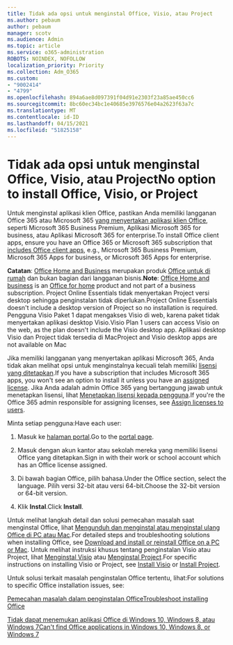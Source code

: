 ```yaml
---
title: Tidak ada opsi untuk menginstal Office, Visio, atau Project
ms.author: pebaum
author: pebaum
manager: scotv
ms.audience: Admin
ms.topic: article
ms.service: o365-administration
ROBOTS: NOINDEX, NOFOLLOW
localization_priority: Priority
ms.collection: Adm_O365
ms.custom:
- "9002414"
- "4799"
ms.openlocfilehash: 894a6ae8d097391f04d91e2303f23a85ae450cc6
ms.sourcegitcommit: 8bc60ec34bc1e40685e3976576e04a2623f63a7c
ms.translationtype: MT
ms.contentlocale: id-ID
ms.lasthandoff: 04/15/2021
ms.locfileid: "51825158"
---
```

# <a name="no-option-to-install-office-visio-or-project"></a><span data-ttu-id="c4fde-102">Tidak ada opsi untuk menginstal Office, Visio, atau Project</span><span class="sxs-lookup"><span data-stu-id="c4fde-102">No option to install Office, Visio, or Project</span></span>

<span data-ttu-id="c4fde-103">Untuk menginstal aplikasi klien Office, pastikan Anda memiliki langganan Office 365 atau Microsoft 365 [yang menyertakan aplikasi klien Office](https://support.office.com/article/office-for-home-and-office-for-business-plans-28cbc8cf-1332-4f04-9123-9b660abb629e), seperti Microsoft 365 Business Premium, Aplikasi Microsoft 365 for business, atau Aplikasi Microsoft 365 for enterprise.</span><span class="sxs-lookup"><span data-stu-id="c4fde-103">To install Office client apps, ensure you have an Office 365 or Microsoft 365 subscription that [includes Office client apps](https://support.office.com/article/office-for-home-and-office-for-business-plans-28cbc8cf-1332-4f04-9123-9b660abb629e), e.g., Microsoft 365 Business Premium, Microsoft 365 Apps for business, or Microsoft 365 Apps for enterprise.</span></span>

<span data-ttu-id="c4fde-104">**Catatan**: [Office Home and Business](https://support.microsoft.com/office/office-for-home-and-office-for-business-plans-28cbc8cf-1332-4f04-9123-9b660abb629e) merupakan produk [Office untuk di rumah](https://support.office.com/article/28cbc8cf-1332-4f04-9123-9b660abb629e?wt.mc_id=Alchemy_ClientDIA) dan bukan bagian dari langganan bisnis.</span><span class="sxs-lookup"><span data-stu-id="c4fde-104">**Note**: [Office Home and business](https://support.microsoft.com/office/office-for-home-and-office-for-business-plans-28cbc8cf-1332-4f04-9123-9b660abb629e) is an [Office for home](https://support.office.com/article/28cbc8cf-1332-4f04-9123-9b660abb629e?wt.mc_id=Alchemy_ClientDIA) product and not part of a business subscription.</span></span> <span data-ttu-id="c4fde-105">Project Online Essentials tidak menyertakan Project versi desktop sehingga penginstalan tidak diperlukan.</span><span class="sxs-lookup"><span data-stu-id="c4fde-105">Project Online Essentials doesn't include a desktop version of Project so no installation is required.</span></span> <span data-ttu-id="c4fde-106">Pengguna Visio Paket 1 dapat mengakses Visio di web, karena paket tidak menyertakan aplikasi desktop Visio.</span><span class="sxs-lookup"><span data-stu-id="c4fde-106">Visio Plan 1 users can access Visio on the web, as the plan doesn't include the Visio desktop app.</span></span> <span data-ttu-id="c4fde-107">Aplikasi desktop Visio dan Project tidak tersedia di Mac</span><span class="sxs-lookup"><span data-stu-id="c4fde-107">Project and Visio desktop apps are not available on Mac</span></span>

<span data-ttu-id="c4fde-108">Jika memiliki langganan yang menyertakan aplikasi Microsoft 365, Anda tidak akan melihat opsi untuk menginstalnya kecuali telah memiliki [lisensi yang ditetapkan](https://support.office.com/article/what-office-365-business-product-or-license-do-i-have-f8ab5e25-bf3f-4a47-b264-174b1ee925fd?wt.mc_id=scl_installoffice_home).</span><span class="sxs-lookup"><span data-stu-id="c4fde-108">If you have a subscription that includes Microsoft 365 apps, you won't see an option to install it unless you have an [assigned license](https://support.office.com/article/what-office-365-business-product-or-license-do-i-have-f8ab5e25-bf3f-4a47-b264-174b1ee925fd?wt.mc_id=scl_installoffice_home).</span></span> <span data-ttu-id="c4fde-109">Jika Anda adalah admin Office 365 yang bertanggung jawab untuk menetapkan lisensi, lihat [Menetapkan lisensi kepada pengguna](https://support.office.com/article/assign-licenses-to-users-in-office-365-for-business-997596b5-4173-4627-b915-36abac6786dc?wt.mc_id=scl_installoffice_home).</span><span class="sxs-lookup"><span data-stu-id="c4fde-109">If you're the Office 365 admin responsible for assigning licenses, see [Assign licenses to users](https://support.office.com/article/assign-licenses-to-users-in-office-365-for-business-997596b5-4173-4627-b915-36abac6786dc?wt.mc_id=scl_installoffice_home).</span></span>


<span data-ttu-id="c4fde-110">Minta setiap pengguna:</span><span class="sxs-lookup"><span data-stu-id="c4fde-110">Have each user:</span></span>

1. <span data-ttu-id="c4fde-111">Masuk ke [halaman portal](https://portal.office.com/OLS/MySoftware.aspx).</span><span class="sxs-lookup"><span data-stu-id="c4fde-111">Go to the [portal page](https://portal.office.com/OLS/MySoftware.aspx).</span></span>

2. <span data-ttu-id="c4fde-112">Masuk dengan akun kantor atau sekolah mereka yang memiliki lisensi Office yang ditetapkan.</span><span class="sxs-lookup"><span data-stu-id="c4fde-112">Sign in with their work or school account which has an Office license assigned.</span></span>

3. <span data-ttu-id="c4fde-113">Di bawah bagian Office, pilih bahasa.</span><span class="sxs-lookup"><span data-stu-id="c4fde-113">Under the Office section, select the language.</span></span> <span data-ttu-id="c4fde-114">Pilih versi 32-bit atau versi 64-bit.</span><span class="sxs-lookup"><span data-stu-id="c4fde-114">Choose the 32-bit version or 64-bit version.</span></span>

4. <span data-ttu-id="c4fde-115">Klik **Instal**.</span><span class="sxs-lookup"><span data-stu-id="c4fde-115">Click **Install**.</span></span>

<span data-ttu-id="c4fde-116">Untuk melihat langkah detail dan solusi pemecahan masalah saat menginstal Office, lihat [Mengunduh dan menginstal atau menginstal ulang Office di PC atau Mac](https://support.office.com/article/4414eaaf-0478-48be-9c42-23adc4716658?wt.mc_id=Alchemy_ClientDIA).</span><span class="sxs-lookup"><span data-stu-id="c4fde-116">For detailed steps and troubleshooting solutions when installing Office, see [Download and install or reinstall Office on a PC or Mac](https://support.office.com/article/4414eaaf-0478-48be-9c42-23adc4716658?wt.mc_id=Alchemy_ClientDIA).</span></span> <span data-ttu-id="c4fde-117">Untuk melihat instruksi khusus tentang penginstalan Visio atau Project, lihat [Menginstal Visio](https://support.office.com/article/f98f21e3-aa02-4827-9167-ddab5b025710) atau [Menginstal Project](https://support.office.com/article/7059249b-d9fe-4d61-ab96-5c5bf435f281).</span><span class="sxs-lookup"><span data-stu-id="c4fde-117">For specific instructions on installing Visio or Project, see [Install Visio](https://support.office.com/article/f98f21e3-aa02-4827-9167-ddab5b025710) or [Install Project](https://support.office.com/article/7059249b-d9fe-4d61-ab96-5c5bf435f281).</span></span>

<span data-ttu-id="c4fde-118">Untuk solusi terkait masalah penginstalan Office tertentu, lihat:</span><span class="sxs-lookup"><span data-stu-id="c4fde-118">For solutions to specific Office installation issues, see:</span></span>

[<span data-ttu-id="c4fde-119">Pemecahan masalah dalam penginstalan Office</span><span class="sxs-lookup"><span data-stu-id="c4fde-119">Troubleshoot installing Office</span></span>](https://support.office.com/article/35ff2def-e0b2-4dac-9784-4cf212c1f6c2#BKMK_ErrorMessages)

[<span data-ttu-id="c4fde-120">Tidak dapat menemukan aplikasi Office di Windows 10, Windows 8, atau Windows 7</span><span class="sxs-lookup"><span data-stu-id="c4fde-120">Can't find Office applications in Windows 10, Windows 8, or Windows 7</span></span>](https://support.office.com/article/can-t-find-office-applications-in-windows-10-windows-8-or-windows-7-907ce545-6ae8-459b-8d9d-de6764a635d6)
